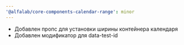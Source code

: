 ```yaml
---
'@alfalab/core-components-calendar-range': minor
---
```


- Добавлен пропс для установки ширины контейнера календаря
- Добавлен модификатор для data-test-id
